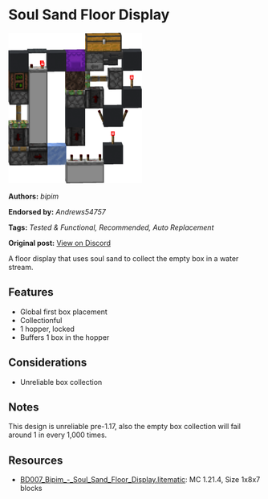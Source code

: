 # Soul Sand Floor Display
<img alt="Bipim_-_Soul_Sand_Floor_Display.png" src="images/Bipim_-_Soul_Sand_Floor_Display.png?raw=1" height="300px">

**Authors:** *bipim*

**Endorsed by:** *Andrews54757*

**Tags:** *Tested & Functional, Recommended, Auto Replacement*

**Original post:** [View on Discord](https://discord.com/channels/1375556143186837695/1388317306450477066)

A floor display that uses soul sand to collect the empty box in a water stream.
## Features
- Global first box placement
- Collectionful
- 1 hopper, locked
- Buffers 1 box in the hopper
## Considerations
- Unreliable box collection
## Notes
This design is unreliable pre-1.17, also the empty box collection will fail around 1 in every 1,000 times.

## Resources
- [BD007_Bipim_-_Soul_Sand_Floor_Display.litematic](attachments/BD007_Bipim_-_Soul_Sand_Floor_Display.litematic): MC 1.21.4, Size 1x8x7 blocks
